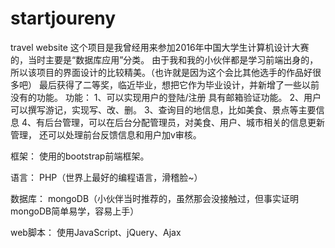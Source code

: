 # startjoureny
travel website
这个项目是我曾经用来参加2016年中国大学生计算机设计大赛的，当时主要是“数据库应用”分类。
由于我和我的小伙伴都是学习前端出身的，所以该项目的界面设计的比较精美。（也许就是因为这个会比其他选手的作品好很多吧）
最后获得了二等奖，临近毕业，想把它作为毕业设计，并新增了一些以前没有的功能。
功能：
1、可以实现用户的登陆/注册
具有邮箱验证功能。
2、用户可以撰写游记，实现写、改、删。
3、查询目的地信息，比如美食、景点等主要信息
4、有后台管理，可以在后台分配管理员，对美食、用户、城市相关的信息更新管理，
还可以处理前台反馈信息和用户加v审核。

框架：
使用的bootstrap前端框架。

语言：
PHP（世界上最好的编程语言，滑稽脸~）

数据库：
mongoDB（小伙伴当时推荐的，虽然那会没接触过，但事实证明mongoDB简单易学，容易上手）

web脚本：
使用JavaScript、jQuery、Ajax
